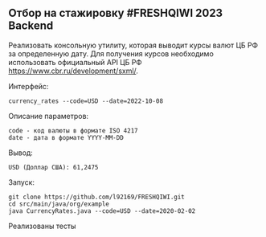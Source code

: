 ## Отбор на стажировку #FRESHQIWI 2023 Backend

Реализовать консольную утилиту, которая выводит курсы валют ЦБ РФ за определенную дату. Для получения курсов необходимо использовать официальный API ЦБ РФ https://www.cbr.ru/development/sxml/.


Интерфейс:
    
    currency_rates --code=USD --date=2022-10-08

Описание параметров:

    code - код валюты в формате ISO 4217
    date - дата в формате YYYY-MM-DD

Вывод:

    USD (Доллар США): 61,2475

Запуск:
    
    git clone https://github.com/l92169/FRESHQIWI.git
    cd src/main/java/org/example
    java CurrencyRates.java --code=USD --date=2020-02-02

Реализованы тесты